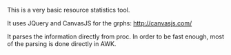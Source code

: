 This is a very basic resource statistics tool.

It uses JQuery and CanvasJS for the grphs: http://canvasjs.com/

It parses the information directly from proc. In order to be fast enough, most of the parsing is done directly in AWK.
